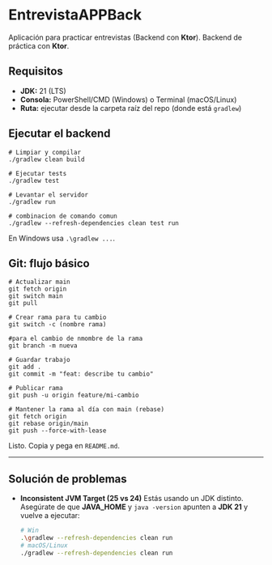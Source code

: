 # EntrevistaAPPBack

Aplicación para practicar entrevistas (Backend con **Ktor**).
Backend de práctica con **Ktor**.

## Requisitos

* **JDK:** 21 (LTS)
* **Consola:** PowerShell/CMD (Windows) o Terminal (macOS/Linux)
* **Ruta:** ejecutar desde la carpeta raíz del repo (donde está `gradlew`)

## Ejecutar el backend

```
# Limpiar y compilar
./gradlew clean build

# Ejecutar tests
./gradlew test

# Levantar el servidor
./gradlew run

# combinacion de comando comun 
./gradlew --refresh-dependencies clean test run
```

En Windows usa `.\gradlew ...`.

## Git: flujo básico

```
# Actualizar main
git fetch origin
git switch main
git pull

# Crear rama para tu cambio
git switch -c (nombre rama)

#para el cambio de nmombre de la rama 
git branch -m nueva

# Guardar trabajo
git add .
git commit -m "feat: describe tu cambio"

# Publicar rama
git push -u origin feature/mi-cambio

# Mantener la rama al día con main (rebase)
git fetch origin
git rebase origin/main
git push --force-with-lease
```

Listo. Copia y pega en `README.md`.

---

## Solución de problemas

* **Inconsistent JVM Target (25 vs 24)**
  Estás usando un JDK distinto. Asegúrate de que **JAVA_HOME** y `java -version` apunten a **JDK 21** y vuelve a ejecutar:

  ```bash
  # Win
  .\gradlew --refresh-dependencies clean run
  # macOS/Linux
  ./gradlew --refresh-dependencies clean run
  ```
